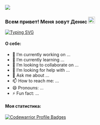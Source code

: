 ![](https://komarev.com/ghpvc/?username=codelnd)
### Всем привет! Меня зовут Денис  <img src="https://github.com/blackcater/blackcater/raw/main/images/Hi.gif" height="22"/>
[![Typing SVG](https://readme-typing-svg.herokuapp.com?font=Roboto&size=16&pause=1500&color=8E00FFCF&width=435&lines=%D0%AF+Junior+Front-end+%D1%80%D0%B0%D0%B7%D1%80%D0%B0%D0%B1%D0%BE%D1%82%D1%87%D0%B8%D0%BA)](https://git.io/typing-svg)


#### О себе:
- 🔭 I’m currently working on ...
- 🌱 I’m currently learning ...
- 👯 I’m looking to collaborate on ...
- 🤔 I’m looking for help with ...
- 💬 Ask me about ...
- 📫 How to reach me: ...
- 😄 Pronouns: ...
- ⚡ Fun fact: ...

#### Моя статистика:
[![Codewarrior Profile Badges](https://www.codewars.com/users/idenis/badges/large)](https://www.codewars.com/users/Yurick)
